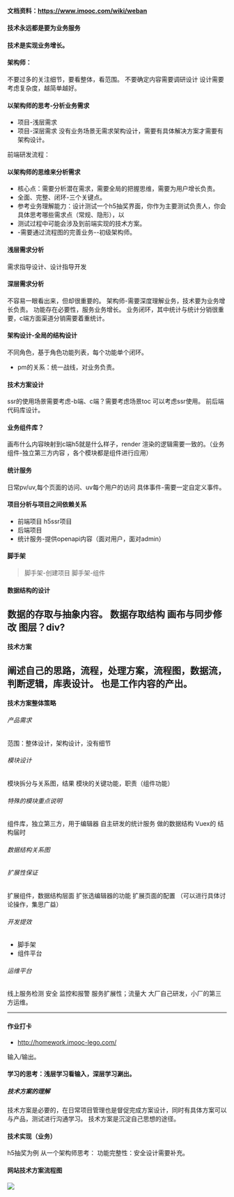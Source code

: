 ####     文档资料：https://www.imooc.com/wiki/weban
####     技术永远都是要为业务服务
####     技术是实现业务增长。

####    架构师：
不要过多的关注细节，要看整体，看范围。
不要确定内容需要调研设计
设计需要考虑复杂度，越简单越好。


####     以架构师的思考-分析业务需求
- 项目-浅层需求   
- 项目-深层需求
没有业务场景无需求架构设计，需要有具体解决方案才需要有架构设计。


前端研发流程：


####    以架构师的思维来分析需求

- 核心点：需要分析潜在需求，需要全局的把握思维，需要为用户增长负责。
- 全面、完整、闭环-三个关键点。
- 参考业务理解能力：设计测试一个h5抽奖界面，你作为主要测试负责人，你会具体思考哪些需求点（常规、隐形），以
- 测试过程中可能会涉及到前端实现的技术方案。
- -需要通过流程图的完善业务--初级架构师。

####    浅层需求分析
需求指导设计、设计指导开发

####    深层需求分析
不容易一眼看出来，但却很重要的。
架构师-需要深度理解业务，技术要为业务增长负责。
功能存在必要性，服务业务增长。
业务闭环，其中统计与统计分销很重要，c端方面渠道分销需要着重统计。

####    架构设计-全局的结构设计
不同角色，基于角色功能列表，每个功能单个闭环。

- pm的关系：统一战线，对业务负责。

####    技术方案设计
ssr的使用场景需要考虑-b端、c端？需要考虑场景toc 可以考虑ssr使用。
前后端代码库设计。

####    业务组件库？
画布什么内容映射到c端h5就是什么样子，render 渲染的逻辑需要一致的。（业务组件-独立第三方内容
，各个模块都是组件进行应用）

####    统计服务
日常pv/uv,每个页面的访问、uv每个用户的访问
具体事件-需要一定自定义事件。

####    项目分析与项目之间依赖关系
- 前端项目    h5ssr项目
- 后端项目 
- 统计服务-提供openapi内容（面对用户，面对admin）


####    脚手架
>脚手架-创建项目 
>脚手架-组件

####    数据结构的设计
数据的存取与抽象内容。
数据存取结构
画布与同步修改
图层？div?
--------------------------------------------------------------------------------
####    技术方案
阐述自己的思路，流程，处理方案，流程图，数据流，判断逻辑，库表设计。
也是工作内容的产出。
--------------------------------------------------------------------------------
####    技术方案整体策略
###### 产品需求
范围：整体设计，架构设计，没有细节
###### 模块设计
模块拆分与关系图，结果
模块的关键功能，职责（组件功能）
###### 特殊的模块重点说明
组件库，独立第三方，用于编辑器
自主研发的统计服务
做的数据结构
Vuex的 结构届时
###### 数据结构关系图

###### 扩展性保证
扩展组件，数据结构层面
扩张选编辑器的功能
扩展页面的配置
（可以进行具体讨论操作，集思广益）

###### 开发提效
- 脚手架
- 组件平台

###### 运维平台
线上服务检测
安全
监控和报警
服务扩展性；流量大
大厂自己研发，小厂的第三方运维。

--------------------------------------------------------------------------------
#### 作业打卡
- http://homework.imooc-lego.com/



输入/输出。
#### 学习的思考：浅层学习看输入，深层学习涮出。

##### 技术方案的理解
技术方案是必要的，在日常项目管理也是督促完成方案设计，同时有具体方案可以与产品，测试进行沟通学习。
技术方案是沉淀自己思想的途径。

#### 技术实现（业务）
h5抽奖为例
从一个架构师思考：
功能完整性：安全设计需要补充。


#### 网站技术方案流程图
![](http://imooc-lego-homework.oss-cn-hangzhou.aliyuncs.com/docs/pages/%E5%B7%A6%E5%AD%90%E7%A9%86/images/sw.png)